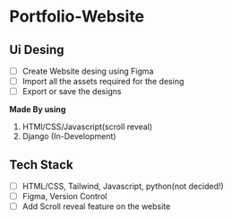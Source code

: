 # Portfolio-Website

## Ui Desing

- [ ] Create Website desing using Figma
- [ ] Import all the assets required for the desing
- [ ] Export or save the designs

**Made By using**
1. HTMl/CSS/Javascript(scroll reveal)
2. Django (In-Development)

## Tech Stack

- [ ] HTML/CSS, Tailwind, Javascript, python(not decided!)
- [ ] Figma, Version Control
- [ ] Add Scroll reveal feature on the website
